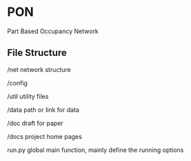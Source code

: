 # PON
Part Based Occupancy Network 

## File Structure
/net network structure

/config

/util utility files

/data path or link for data

/doc  draft for paper

/docs project home pages

run.py global main function, mainly define the running options


